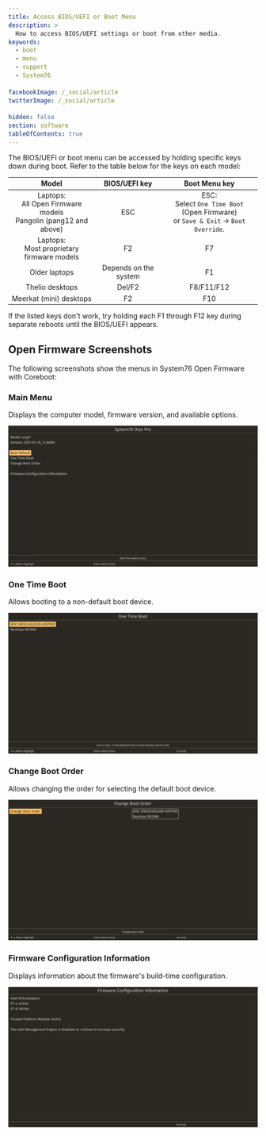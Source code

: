 ```yaml
---
title: Access BIOS/UEFI or Boot Menu
description: >
  How to access BIOS/UEFI settings or boot from other media.
keywords:
  - boot
  - menu
  - support
  - System76

facebookImage: /_social/article
twitterImage: /_social/article

hidden: false
section: software
tableOfContents: true
---
```


The BIOS/UEFI or boot menu can be accessed by holding specific keys down during boot. Refer to the table below for the keys on each model:

| Model                                                       | BIOS/UEFI key | Boot Menu key                     |
|:-----------------------------------------------------------:|:--------:|:---------------------------------:|
| Laptops:<br/>All Open Firmware models<br/>Pangolin (pang12 and above) | ESC      | ESC:<br/>Select `One Time Boot` (Open Firmware)<br/>or `Save & Exit` → `Boot Override`. |
| Laptops:<br/>Most proprietary firmware models               | F2       | F7                                |
| Older laptops                                               | Depends on the system | F1                   |
| Thelio desktops                                             | Del/F2      | F8/F11/F12                         |
| Meerkat (mini) desktops                                     | F2       | F10                               |

If the listed keys don't work, try holding each F1 through F12 key during separate reboots until the BIOS/UEFI appears.

## Open Firmware Screenshots

The following screenshots show the menus in System76 Open Firmware with Coreboot:

### Main Menu

Displays the computer model, firmware version, and available options.

![Main menu](/images/boot-menu/homepage.jpg)

### One Time Boot

Allows booting to a non-default boot device.

![One Time Boot](/images/boot-menu/one-time-boot.jpg)

### Change Boot Order

Allows changing the order for selecting the default boot device.

![Change Boot Order](/images/boot-menu/change-boot-order.jpg)

### Firmware Configuration Information

Displays information about the firmware's build-time configuration.

![Configuration info](/images/boot-menu/configuration-info.jpg)
